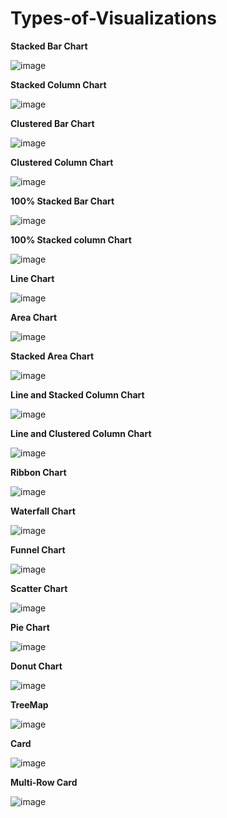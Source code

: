# Types-of-Visualizations

**Stacked Bar Chart**

![image](https://user-images.githubusercontent.com/99253246/178154616-0f567d8d-72a4-4cdc-a239-0205db9f5768.png)

**Stacked Column Chart**

![image](https://user-images.githubusercontent.com/99253246/178154709-61395ba3-50bf-4f22-9e50-d68619e57d6e.png)

**Clustered Bar Chart**

![image](https://user-images.githubusercontent.com/99253246/178154802-a05bd217-fee4-4f83-98c3-6f7a71980280.png)

**Clustered Column Chart**

![image](https://user-images.githubusercontent.com/99253246/178154851-88340072-1602-4b3c-aaba-efa9a487716f.png)

**100% Stacked Bar Chart**

![image](https://user-images.githubusercontent.com/99253246/178154896-cd739faa-517d-49f6-94d7-6974ca66adb1.png)

**100% Stacked column Chart**

![image](https://user-images.githubusercontent.com/99253246/178155100-89859ee7-4a45-4f78-94ef-d8e0adb45524.png)

**Line Chart**

![image](https://user-images.githubusercontent.com/99253246/178155236-e5c03c1f-4260-4afe-8e69-4f6e6c4d533b.png)

**Area Chart**

![image](https://user-images.githubusercontent.com/99253246/178155266-ba1a2644-ade2-4daa-a76b-36102d7e067e.png)

**Stacked Area Chart**

![image](https://user-images.githubusercontent.com/99253246/178155387-fc412f7b-f63b-4495-8186-0682be7047ac.png)

**Line and Stacked Column Chart**

![image](https://user-images.githubusercontent.com/99253246/178155444-fa44408b-7c15-4090-885c-54e1ffbd70ba.png)

**Line and Clustered Column Chart**

![image](https://user-images.githubusercontent.com/99253246/178155547-63bd8e1b-47c3-4f2e-bea8-0ca6492efa13.png)

**Ribbon Chart**

![image](https://user-images.githubusercontent.com/99253246/178155583-46960c40-703c-417c-8c39-7a9c47005169.png)

**Waterfall Chart**

![image](https://user-images.githubusercontent.com/99253246/178155618-718832bf-740e-49e2-8b80-290d62050faa.png)

**Funnel Chart**

![image](https://user-images.githubusercontent.com/99253246/178925155-a238b41a-2934-4743-a98b-47a1059d4d7d.png)

**Scatter Chart**

![image](https://user-images.githubusercontent.com/99253246/178925426-99a5ad2b-af4e-4680-b846-89034aac8574.png)

**Pie Chart**

![image](https://user-images.githubusercontent.com/99253246/178925540-41f2d8e7-7515-4e7c-9eef-63e9d78d6a65.png)

**Donut Chart**

![image](https://user-images.githubusercontent.com/99253246/178925681-1850d437-d1e9-4892-864a-ee51a9b343a7.png)

**TreeMap** 

![image](https://user-images.githubusercontent.com/99253246/178925806-b0b42967-1bc4-49f0-9df1-bda023a8662a.png)


**Card**

![image](https://user-images.githubusercontent.com/99253246/178926256-6feddc2a-54aa-4ce2-ba5d-17b7122792fb.png)

**Multi-Row Card**

![image](https://user-images.githubusercontent.com/99253246/178926493-a6089e7f-e66d-45ad-b1fe-5092413457ff.png)

